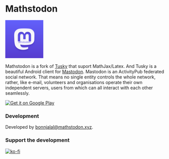 # Mathstodon

<img src="/app/src/main/ic_launcher-web.png" width="120" height="120"/>

Mathstodon is a fork of [Tusky](https://github.com/tuskyapp/Tusky) that suport MathJax/Latex.
And Tusky is a beautiful Android client for [Mastodon](https://github.com/mastodon/mastodon). Mastodon is an ActivityPub federated social network. That means no single entity controls the whole network, rather, like e-mail, volunteers and organisations operate their own independent servers, users from which can all interact with each other seamlessly.

[<img src="https://play.google.com/intl/en_us/badges/images/generic/en_badge_web_generic.png" alt="Get it on Google Play" height="80" />](https://play.google.com/store/apps/details?id=com.bonnjalal.mathstodon)

### Development

Developed by [bonnjalal@mathstodon.xyz](https://mathstodon.xyz/@bonnjalal).

### Support the development
[![ko-fi](https://ko-fi.com/img/githubbutton_sm.svg)](https://ko-fi.com/S6S8GIG1Q)
### 
